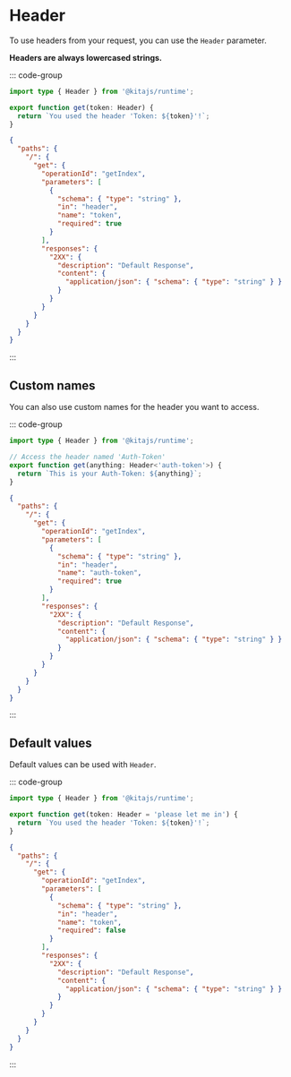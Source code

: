 # Header

To use headers from your request, you can use the `Header` parameter.

**Headers are always lowercased strings.**

::: code-group

```ts {3} [src/routes/index.ts]
import type { Header } from '@kitajs/runtime';

export function get(token: Header) {
  return `You used the header 'Token: ${token}'!`;
}
```

```json [Route Schema]
{
  "paths": {
    "/": {
      "get": {
        "operationId": "getIndex",
        "parameters": [
          {
            "schema": { "type": "string" },
            "in": "header",
            "name": "token",
            "required": true
          }
        ],
        "responses": {
          "2XX": {
            "description": "Default Response",
            "content": {
              "application/json": { "schema": { "type": "string" } }
            }
          }
        }
      }
    }
  }
}
```

:::

## Custom names

You can also use custom names for the header you want to access.

::: code-group

```ts {4} [src/routes/index.ts]
import type { Header } from '@kitajs/runtime';

// Access the header named 'Auth-Token'
export function get(anything: Header<'auth-token'>) {
  return `This is your Auth-Token: ${anything}`;
}
```

```json [Route Schema]
{
  "paths": {
    "/": {
      "get": {
        "operationId": "getIndex",
        "parameters": [
          {
            "schema": { "type": "string" },
            "in": "header",
            "name": "auth-token",
            "required": true
          }
        ],
        "responses": {
          "2XX": {
            "description": "Default Response",
            "content": {
              "application/json": { "schema": { "type": "string" } }
            }
          }
        }
      }
    }
  }
}
```

:::

## Default values

Default values can be used with `Header`.

::: code-group

```ts {3} [src/routes/index.ts]
import type { Header } from '@kitajs/runtime';

export function get(token: Header = 'please let me in') {
  return `You used the header 'Token: ${token}'!`;
}
```

```json
{
  "paths": {
    "/": {
      "get": {
        "operationId": "getIndex",
        "parameters": [
          {
            "schema": { "type": "string" },
            "in": "header",
            "name": "token",
            "required": false
          }
        ],
        "responses": {
          "2XX": {
            "description": "Default Response",
            "content": {
              "application/json": { "schema": { "type": "string" } }
            }
          }
        }
      }
    }
  }
}
```

:::
